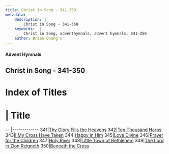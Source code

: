 ```yaml
---
title: Christ in Song - 341-350
metadata:
    description: |
        Christ in Song - 341-350
    keywords:  |
        Christ in Song, adventhymnals, advent hymnals, 341-350
    author: Brian Onang'o
---
```


#### Advent Hymnals
## Christ in Song - 341-350

# Index of Titles
# | Title                        
-- |-------------
341|[Thy Glory Fills the Heavens](/christ-in-song/301-400/341-350/Thy-Glory-Fills-the-Heavens)
342|[Ten Thousand Harps](/christ-in-song/301-400/341-350/Ten-Thousand-Harps)
343|[I My Cross Have Taken](/christ-in-song/301-400/341-350/I-My-Cross-Have-Taken)
344|[Happy in Him](/christ-in-song/301-400/341-350/Happy-in-Him)
345|[Love Divine](/christ-in-song/301-400/341-350/Love-Divine)
346|[Prayer for the Children](/christ-in-song/301-400/341-350/Prayer-for-the-Children)
347|[Holy River](/christ-in-song/301-400/341-350/Holy-River)
348|[Little Town of Bethlehem](/christ-in-song/301-400/341-350/Little-Town-of-Bethlehem)
349|[The Lord in Zion Reigneth](/christ-in-song/301-400/341-350/The-Lord-in-Zion-Reigneth)
350|[Beneath the Cross](/christ-in-song/301-400/341-350/Beneath-the-Cross)